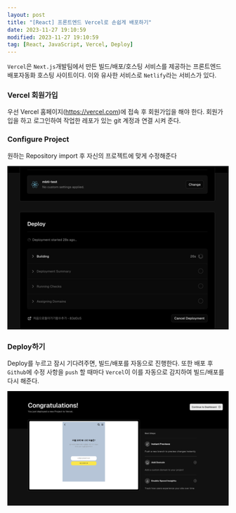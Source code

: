 ```yaml
---
layout: post
title: "[React] 프론트엔드 Vercel로 손쉽게 배포하기"
date: 2023-11-27 19:10:59
modified: 2023-11-27 19:10:59
tag: [React, JavaScript, Vercel, Deploy]
---
```


`Vercel`은 `Next.js`개발팀에서 만든 빌드/배포/호스팅 서비스를 제공하는 프론트엔드 배포자동화 호스팅 사이트이다. 이와 유사한 서비스로 `Netlify`라는 서비스가 있다.

### Vercel 회원가입

우선 Vercel 홈페이지(https://vercel.com)에 접속 후 회원가입을 해야 한다.
회원가입을 하고 로그인하여 작업한 레포가 있는 git 계정과 연결 시켜 준다.

### Configure Project

원하는 Repository import 후 자신의 프로젝트에 맞게 수정해준다

![vercel02](/images/post/vercel02.png)

### Deploy하기

Deploy를 누르고 잠시 기다려주면, 빌드/배포를 자동으로 진행한다.
또한 배포 후 `Github`에 수정 사항을 `push` 할 때마다 `Vercel`이 이를 자동으로 감지하여 빌드/배포를 다시 해준다.

![vercel03](/images/post/vercel03.png)
